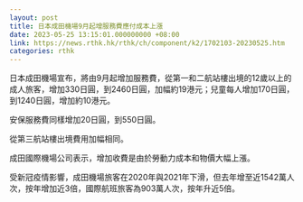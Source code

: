 ```yaml
---
layout: post
title: 日本成田機場9月起增服務費應付成本上漲
date: 2023-05-25 13:15:01.000000000 +08:00
link: https://news.rthk.hk/rthk/ch/component/k2/1702103-20230525.htm
categories: rthk
---
```


日本成田機場宣布，將由9月起增加服務費，從第一和二航站樓出境的12歲以上的成人旅客，增加330日圓，到2460日圓，加幅約19港元；兒童每人增加170日圓，到1240日圓，增加約10港元。

安保服務費同樣增加20日圓，到550日圓。

從第三航站樓出境費用加幅相同。

成田國際機場公司表示，增加收費是由於勞動力成本和物價大幅上漲。 

受新冠疫情影響，成田機場旅客在2020年與2021年下滑，但去年增至近1542萬人次，按年增加近3倍，國際航班旅客為903萬人次，按年升近5倍。
